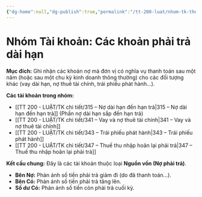 ```yaml
---
{"dg-home":null,"dg-publish":true,"permalink":"/tt-200-luat/nhom-tk-theo-tt/nhom-no-duoi-3-2/","dgPassFrontmatter":true,"noteIcon":""}
---
```



# Nhóm Tài khoản: Các khoản phải trả dài hạn

**Mục đích:** Ghi nhận các khoản nợ mà đơn vị có nghĩa vụ thanh toán sau một năm (hoặc sau một chu kỳ kinh doanh thông thường) cho các đối tượng khác (vay dài hạn, nợ thuê tài chính, trái phiếu phát hành...).

**Các tài khoản trong nhóm:**
*   [[TT 200 - LUẬT/TK chi tiết/315 – Nợ dài hạn đến hạn trả\|315 – Nợ dài hạn đến hạn trả]] (Phần nợ dài hạn sắp đến hạn trả)
*   [[TT 200 - LUẬT/TK chi tiết/341 – Vay và nợ thuê tài chính\|341 – Vay và nợ thuê tài chính]]
*   [[TT 200 - LUẬT/TK chi tiết/343 – Trái phiếu phát hành\|343 – Trái phiếu phát hành]]
*   [[TT 200 - LUẬT/TK chi tiết/347 – Thuế thu nhập hoãn lại phải trả\|347 – Thuế thu nhập hoãn lại phải trả]]

**Kết cấu chung:** Đây là các tài khoản thuộc loại **Nguồn vốn (Nợ phải trả)**.
*   **Bên Nợ:** Phản ánh số tiền phải trả giảm đi (do đã thanh toán...).
*   **Bên Có:** Phản ánh số tiền phải trả tăng lên.
*   **Số dư Có:** Phản ánh số tiền còn phải trả cuối kỳ.